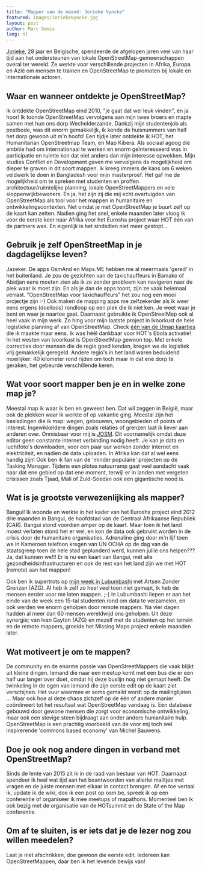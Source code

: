 ```yaml
---
title: "Mapper van de maand: Jorieke Vyncke"
featured: images/JoriekeVyncke.jpg
layout: post
author: Marc Gemis
lang: nl
---
```


[Jorieke](http://www.openstreetmap.org/user/Jorieke%20V), 28 jaar en Belgische, spendeerde de afgelopen jaren veel van haar tijd aan het ondersteunen van lokale OpenStreetMap-gemeenschappen overal ter wereld. Ze werkte voor verschillende projecten in Afrika, Europa en Azië om mensen te trainen en OpenStreetMap te promoten bij lokale en internationale actoren.

## Waar en wanneer ontdekte je OpenStreetMap?

Ik ontdekte OpenStreetMap eind 2010, "je gaat dat wel leuk vinden", en ja hoor! Ik toonde OpenStreetMap vervolgens aan mijn twee broers en mapte samen met hun ons dorp Wechelderzande. Dankzij mijn studentenjob als postbode, was dit enorm gemakkelijk, ik kende de huisnummers van half het dorp gewoon uit m'n hoofd! Een tijdje later ontdekte ik HOT, het Humanitarian OpenStreetmap Team, en Map Kibera. Als sociaal agoog die ambitie had om internationaal te werken en enorm geïnteresseerd was in participatie en ruimte kon dat niet anders dan mijn interesse opwekken. Mijn studies Conflict en Development gaven me vervolgens de mogelijkheid om dieper te graven in dit soort mappen. Ik kreeg immers de kans om 6 weken veldwerk te doen in Bangladesh voor mijn masterproef. Het gaf me de mogelijkheid om te spreken met studenten en proffen architectuur/ruimtelijke planning, lokale OpenStreetMappers en vele sloppenwijkbewoners. En ja, het zijn zij die mij echt overtuigden van OpenStreetMap als tool voor het mappen in humanitaire en ontwikkelingscontexten. Net omdat je met OpenStreetMap je buurt zelf op de kaart kan zetten. Nadien ging het snel, enkele maanden later vloog ik voor de eerste keer naar Afrika voor het Eurosha project waar HOT één van de partners was. En eigenlijk is het sindsdien niet meer gestopt...

## Gebruik je zelf OpenStreetMap in je dagdagelijkse leven?

Jazeker. De apps OsmAnd en Maps.ME hebben me al meermaals 'gered' in het buitenland. Je zou de gezichten van de taxichauffeurs in Bamako of Abidjan eens moeten zien als ik ze zonder probleem kan navigeren naar de plek waar ik moet zijn. En als je dan de apps toont, zijn ze vaak helemaal verrast. "OpenStreetMap voor taxichauffeurs" het zou nog een mooi projectje zijn :-) Ook maken de mapping apps me zelfzekerder als ik weer eens ergens (doelloos) rondloop op een plek die ik niet ken. Je weet waar je bent en waar je naartoe gaat. Daarnaast gebruikte ik OpenStreetMap ook al heel vaak in mijn werk. Zo hing voor mijn laatste project in Ivoorkust de hele logistieke planning af van OpenStreetMap. Check [één van de Umap kaartjes](http://umap.openstreetmap.fr/nl/map/villages-a-enqueter-region-tonkpi-bleu-village-pmh_88667#9/7.3093/-7.8333) die ik maakte maar eens. Ik was héél dankbaar voor HOT's Ebola activatie! In het westen van Ivoorkust is OpenStreetMap gewoon top. Met enkele correcties door mensen die de regio goed kenden, kregen we de logistiek vrij gemakkelijk geregeld. Andere regio's in het land waren beduidend moeilijker: 40 kilometer rond rijden om toch maar in dat ene dorp te geraken, het gebeurde verschillende keren.

## Wat voor soort mapper ben je en in welke zone map je?

Meestal map ik waar ik ben en geweest ben. Dat wil zeggen in België, maar ook de plekken waar ik werkte of op vakantie ging. Meestal zijn het basisdingen die ik map: wegen, gebouwen, woongebieden of points of interest. Ingewikkeldere dingen zoals relaties of grenzen laat ik liever aan anderen over. Onmisbaar voor mij is [JOSM](josm.openstreetmap.de). Dit voornamelijk omdat deze editor geen constante internet verbinding nodig heeft. Je kan je data en luchtfoto's downloaden, voor een paar uur werken zonder internet en elektriciteit, en nadien de data uploaden. In Afrika kan dat al wel eens handig zijn! Ook ben ik fan van de 'minder populaire' projecten op de Tasking Manager. Tijdens een plotse natuurramp gaat veel aandacht vaak naar dat ene gebied op dat ene moment, terwijl er in landen met vergeten crisissen zoals Tjaad, Mali of Zuid-Soedan ook een gigantische nood is.

## Wat is je grootste verwezenlijking als mapper?

Bangui! Ik woonde en werkte in het kader van het Eurosha project eind 2012 drie maanden in Bangui, de hoofdstad van de Centraal Afrikaanse Republiek (CAR). Bangui stond voordien amper op de kaart. Maar toen ik het land moest verlaten stond het er wel, en kon de data ook gebruikt worden in de crisis door de humanitaire organisaties. Adrenaline ging door m'n lijf toen we in Kameroen telefoon kregen van UN OCHA op de dag van de staatsgreep toen de hele stad geplunderd werd, kunnen jullie ons helpen??? Ja, dat kunnen we!!! Er is nu een kaart van Bangui, mét alle gezondheidsinfrastructuren en ook de rest van het land zijn we met HOT (remote) aan het mappen! 

Ook ben ik supertrots op [mijn week in Lubumbashi](https://hotosm.org/updates/2014-04-01_a_week_in_lubumbashi_drc) met Artsen Zonder Grenzen (AZG). Al heb ik zelf zo heel veel toen niet gemapt, ik heb de mensen eerder voor me laten mappen. ;-) In Lubumbashi liepen er aan het einde van de week een 15-tal studenten rond om data te verzamelen, en ook werden we enorm geholpen door remote mappers. Na vier dagen hadden al meer dan 60 mensen wereldwijd ons geholpen. Uit deze synergie; van Ivan Gayton (AZG) en mezelf met de studenten op het terrein en de remote mappers, groeide het Missing Maps project enkele maanden later.

## Wat motiveert je om te mappen?

De community en de enorme passie van OpenStreetMappers die vaak blijkt uit kleine dingen. Iemand die naar een meetup komt met een bus die er een half uur langer over doet, omdat hij deze buslijn nog niet gemapt heeft. De twinkeling in de ogen van iemand die zijn eerste edit op de kaart ziet verschijnen. Het vuur waarmee er soms gemaild wordt op de mailinglijsten. ... Maar ook hoe al deze chaos zichzelf op de één of andere manier coördineert tot het resultaat wat OpenStreetMap vandaag is. Een database gebouwd door gewone mensen die zorgt voor economische ontwikkeling, maar ook een stevige steen bijdraagt aan onder andere humanitaire hulp. OpenStreetMap is een prachtig voorbeeld van de voor mij toch wel inspirerende 'commons based economy' van Michel Bauwens.

## Doe je ook nog andere dingen in verband met OpenStreetMap? 

Sinds de lente van 2015 zit ik in de raad van bestuur van HOT. Daarnaast spendeer ik heel wat tijd aan het beantwoorden van allerlei mailtjes met vragen en de juiste mensen met elkaar in contact brengen. Af en toe vertaal ik, update ik de wiki, doe ik een post op osm.be, spreek ik op een conferentie of organiseer ik mee meetups of mapathons. Momenteel ben ik ook bezig met de organisatie van de HOTsummit en de State of the Map conferentie.

## Om af te sluiten, is er iets dat je de lezer nog zou willen meedelen? 

Laat je niet afschrikken, doe gewoon die eerste edit. Iedereen kan OpenStreetMappen, daar ben ik het levende bewijs van!
